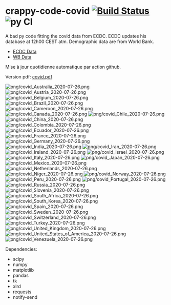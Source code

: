 # crappy-code-covid [![Build Status](https://cloud.drone.io/api/badges/a-lemonnier/crappy-code-covid/status.svg)](https://cloud.drone.io/a-lemonnier/crappy-code-covid) ![py CI](https://github.com/a-lemonnier/crappy-code-covid/workflows/py%20CI/badge.svg)
 
A bad py code fitting the covid data from ECDC. ECDC updates his database at 12h00 CEST atm. Demographic data are from World Bank.
 
- [ECDC Data](https://www.ecdc.europa.eu/en/publications-data/download-todays-data-geographic-distribution-covid-19-cases-worldwide)
- [WB Data](https://data.worldbank.org/indicator/sp.pop.totl)
 
 
Mise à jour quotidienne automatique par action github.
 
Version pdf: [covid.pdf](https://github.com/a-lemonnier/crappy-code-covid/raw/master/covid.pdf)
 
![png/covid_Australia_2020-07-26.png](png/covid_Australia_2020-07-26.png)
![png/covid_Austria_2020-07-26.png](png/covid_Austria_2020-07-26.png)
![png/covid_Belgium_2020-07-26.png](png/covid_Belgium_2020-07-26.png)
![png/covid_Brazil_2020-07-26.png](png/covid_Brazil_2020-07-26.png)
![png/covid_Cameroon_2020-07-26.png](png/covid_Cameroon_2020-07-26.png)
![png/covid_Canada_2020-07-26.png](png/covid_Canada_2020-07-26.png)
![png/covid_Chile_2020-07-26.png](png/covid_Chile_2020-07-26.png)
![png/covid_China_2020-07-26.png](png/covid_China_2020-07-26.png)
![png/covid_Colombia_2020-07-26.png](png/covid_Colombia_2020-07-26.png)
![png/covid_Ecuador_2020-07-26.png](png/covid_Ecuador_2020-07-26.png)
![png/covid_France_2020-07-26.png](png/covid_France_2020-07-26.png)
![png/covid_Germany_2020-07-26.png](png/covid_Germany_2020-07-26.png)
![png/covid_India_2020-07-26.png](png/covid_India_2020-07-26.png)
![png/covid_Iran_2020-07-26.png](png/covid_Iran_2020-07-26.png)
![png/covid_Ireland_2020-07-26.png](png/covid_Ireland_2020-07-26.png)
![png/covid_Israel_2020-07-26.png](png/covid_Israel_2020-07-26.png)
![png/covid_Italy_2020-07-26.png](png/covid_Italy_2020-07-26.png)
![png/covid_Japan_2020-07-26.png](png/covid_Japan_2020-07-26.png)
![png/covid_Mexico_2020-07-26.png](png/covid_Mexico_2020-07-26.png)
![png/covid_Netherlands_2020-07-26.png](png/covid_Netherlands_2020-07-26.png)
![png/covid_Niger_2020-07-26.png](png/covid_Niger_2020-07-26.png)
![png/covid_Norway_2020-07-26.png](png/covid_Norway_2020-07-26.png)
![png/covid_Peru_2020-07-26.png](png/covid_Peru_2020-07-26.png)
![png/covid_Portugal_2020-07-26.png](png/covid_Portugal_2020-07-26.png)
![png/covid_Russia_2020-07-26.png](png/covid_Russia_2020-07-26.png)
![png/covid_Slovenia_2020-07-26.png](png/covid_Slovenia_2020-07-26.png)
![png/covid_South_Africa_2020-07-26.png](png/covid_South_Africa_2020-07-26.png)
![png/covid_South_Korea_2020-07-26.png](png/covid_South_Korea_2020-07-26.png)
![png/covid_Spain_2020-07-26.png](png/covid_Spain_2020-07-26.png)
![png/covid_Sweden_2020-07-26.png](png/covid_Sweden_2020-07-26.png)
![png/covid_Switzerland_2020-07-26.png](png/covid_Switzerland_2020-07-26.png)
![png/covid_Turkey_2020-07-26.png](png/covid_Turkey_2020-07-26.png)
![png/covid_United_Kingdom_2020-07-26.png](png/covid_United_Kingdom_2020-07-26.png)
![png/covid_United_States_of_America_2020-07-26.png](png/covid_United_States_of_America_2020-07-26.png)
![png/covid_Venezuela_2020-07-26.png](png/covid_Venezuela_2020-07-26.png)
 
Dependencies:
- scipy
- numpy
- matplotlib
- pandas
- tk
- xlrd
- requests
- notify-send
